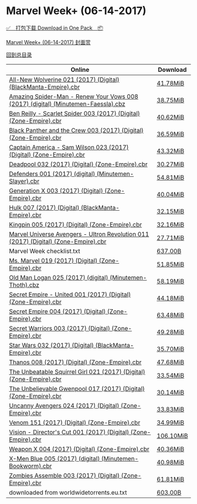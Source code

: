 # Marvel Week+ (06-14-2017)

[✅&emsp;打包下载 Download in One Pack&emsp;📦](https://pan.baidu.com/s/1hs9wYzy)

[Marvel Week+ (06-14-2017) 封面赏](/https://github.com/alicewish/markdown/blob/master/cover/Marvel-Week-06-14-2017-Covers.md)



[回到总目录](https://github.com/alicewish/markdown/blob/master/Catalogs.md)



Online | Download
--- | ---
[All-New Wolverine 021 (2017) (Digital) (BlackManta-Empire).cbr](https://github.com/alicewish/markdown/blob/master/comic/All-New-Wolverine-021-2017-Digital-BlackManta-Empire-cbr.md) | [41.78MiB](https://pan.baidu.com/s/1hs9wYzy#list/path=%2FMarvel%20Week%202017%20Q2%2FMarvel%20Week%2B%20%2806-14-2017%29%2F%E3%82%BB%E3%82%B1%E3%82%AA%E3%82%B5%E3%82%A2%E3%82%A8%E3%82%B7%E3%82%B1%E3%82%B3%E3%82%B9%E3%82%BB%E3%82%B1%E3%82%AF%E3%82%BB%E3%82%BB%E3%82%AF%E3%82%B7%E3%82%A4%E3%82%B7%E3%82%BB%E3%82%AA%E3%82%BD%E3%82%A4%E3%82%BD%E3%82%AA%E3%82%A2%E3%82%A4%E3%82%AA%E3%82%AD%E3%82%AD%E3%82%B5%E3%82%AA&parentPath=%2FMarvel%20Week%202017%20Q2)
[Amazing Spider-Man - Renew Your Vows 008 (2017) (digital) (Minutemen-Faessla).cbz](https://github.com/alicewish/markdown/blob/master/comic/Amazing-Spider-Man-Renew-Your-Vows-008-2017-digital-Minutemen-Faessla-cbz.md) | [38.75MiB](https://pan.baidu.com/s/1hs9wYzy#list/path=%2FMarvel%20Week%202017%20Q2%2FMarvel%20Week%2B%20%2806-14-2017%29%2F%E3%82%A8%E3%82%BD%E3%82%BD%E3%82%B9%E3%82%BB%E3%82%BB%E3%82%A2%E3%82%AF%E3%82%B5%E3%82%AA%E3%82%A8%E3%82%AD%E3%82%AB%E3%82%B5%E3%82%B1%E3%82%B5%E3%82%A4%E3%82%A4%E3%82%B3%E3%82%B5%E3%82%A8%E3%82%BF%E3%82%B1%E3%82%B7%E3%82%AB%E3%82%A6%E3%82%AF%E3%82%B3%E3%82%AF%E3%82%AA%E3%82%A2%E3%82%A6&parentPath=%2FMarvel%20Week%202017%20Q2)
[Ben Reilly - Scarlet Spider 003 (2017) (Digital) (Zone-Empire).cbr](https://github.com/alicewish/markdown/blob/master/comic/Ben-Reilly-Scarlet-Spider-003-2017-Digital-Zone-Empire-cbr.md) | [40.62MiB](https://pan.baidu.com/s/1hs9wYzy#list/path=%2FMarvel%20Week%202017%20Q2%2FMarvel%20Week%2B%20%2806-14-2017%29%2F%E3%82%B7%E3%82%B3%E3%82%AA%E3%82%A2%E3%82%A2%E3%82%BF%E3%82%B9%E3%82%A6%E3%82%BB%E3%82%AA%E3%82%A8%E3%82%AD%E3%82%AA%E3%82%B7%E3%82%AD%E3%82%BB%E3%82%BD%E3%82%BF%E3%82%A4%E3%82%B1%E3%82%BD%E3%82%A8%E3%82%A6%E3%82%BB%E3%82%BF%E3%82%AB%E3%82%B1%E3%82%B9%E3%82%A2%E3%82%AB%E3%82%AB%E3%82%B7&parentPath=%2FMarvel%20Week%202017%20Q2)
[Black Panther and the Crew 003 (2017) (Digital) (Zone-Empire).cbr](https://github.com/alicewish/markdown/blob/master/comic/Black-Panther-Crew-003-2017-Digital-Zone-Empire-cbr.md) | [36.59MiB](https://pan.baidu.com/s/1hs9wYzy#list/path=%2FMarvel%20Week%202017%20Q2%2FMarvel%20Week%2B%20%2806-14-2017%29%2F%E3%82%A6%E3%82%B3%E3%82%AF%E3%82%A4%E3%82%BD%E3%82%B3%E3%82%AA%E3%82%BD%E3%82%B1%E3%82%AB%E3%82%B1%E3%82%AF%E3%82%B1%E3%82%BB%E3%82%BB%E3%82%B9%E3%82%A8%E3%82%A8%E3%82%A6%E3%82%AB%E3%82%A2%E3%82%AA%E3%82%BB%E3%82%B1%E3%82%B1%E3%82%A4%E3%82%B3%E3%82%A4%E3%82%B7%E3%82%AB%E3%82%BB%E3%82%AF&parentPath=%2FMarvel%20Week%202017%20Q2)
[Captain America - Sam Wilson 023 (2017) (Digital) (Zone-Empire).cbr](https://github.com/alicewish/markdown/blob/master/comic/Captain-America-Sam-Wilson-023-2017-Digital-Zone-Empire-cbr.md) | [43.32MiB](https://pan.baidu.com/s/1hs9wYzy#list/path=%2FMarvel%20Week%202017%20Q2%2FMarvel%20Week%2B%20%2806-14-2017%29%2F%E3%82%A2%E3%82%A6%E3%82%AA%E3%82%B9%E3%82%AF%E3%82%AA%E3%82%B1%E3%82%B1%E3%82%AD%E3%82%A8%E3%82%A2%E3%82%B3%E3%82%AA%E3%82%B9%E3%82%B1%E3%82%B7%E3%82%B3%E3%82%BB%E3%82%BB%E3%82%B9%E3%82%AF%E3%82%A2%E3%82%BD%E3%82%AB%E3%82%AA%E3%82%BB%E3%82%AD%E3%82%BD%E3%82%BD%E3%82%AD%E3%82%AA%E3%82%BF&parentPath=%2FMarvel%20Week%202017%20Q2)
[Deadpool 032 (2017) (Digital) (Zone-Empire).cbr](https://github.com/alicewish/markdown/blob/master/comic/Deadpool-032-2017-Digital-Zone-Empire-cbr.md) | [30.27MiB](https://pan.baidu.com/s/1hs9wYzy#list/path=%2FMarvel%20Week%202017%20Q2%2FMarvel%20Week%2B%20%2806-14-2017%29%2F%E3%82%B3%E3%82%B7%E3%82%BB%E3%82%AA%E3%82%A6%E3%82%B1%E3%82%AD%E3%82%B1%E3%82%B7%E3%82%BF%E3%82%AA%E3%82%AD%E3%82%BF%E3%82%BB%E3%82%A6%E3%82%AF%E3%82%BD%E3%82%B5%E3%82%AA%E3%82%A8%E3%82%B1%E3%82%AB%E3%82%A6%E3%82%A2%E3%82%BD%E3%82%B3%E3%82%B1%E3%82%A6%E3%82%A6%E3%82%B1%E3%82%BB%E3%82%B7&parentPath=%2FMarvel%20Week%202017%20Q2)
[Defenders 001 (2017) (digital) (Minutemen-Slayer).cbr](https://github.com/alicewish/markdown/blob/master/comic/Defenders-001-2017-digital-Minutemen-Slayer-cbr.md) | [54.81MiB](https://pan.baidu.com/s/1hs9wYzy#list/path=%2FMarvel%20Week%202017%20Q2%2FMarvel%20Week%2B%20%2806-14-2017%29%2F%E3%82%A6%E3%82%BF%E3%82%B1%E3%82%A4%E3%82%A2%E3%82%B5%E3%82%B7%E3%82%B9%E3%82%A6%E3%82%A6%E3%82%A6%E3%82%A2%E3%82%A8%E3%82%BB%E3%82%B9%E3%82%BB%E3%82%A8%E3%82%BD%E3%82%A4%E3%82%B5%E3%82%AF%E3%82%B9%E3%82%B3%E3%82%BD%E3%82%B7%E3%82%AA%E3%82%BB%E3%82%A4%E3%82%AF%E3%82%BD%E3%82%BD%E3%82%AD&parentPath=%2FMarvel%20Week%202017%20Q2)
[Generation X 003 (2017) (Digital) (Zone-Empire).cbr](https://github.com/alicewish/markdown/blob/master/comic/Generation-X-003-2017-Digital-Zone-Empire-cbr.md) | [40.04MiB](https://pan.baidu.com/s/1hs9wYzy#list/path=%2FMarvel%20Week%202017%20Q2%2FMarvel%20Week%2B%20%2806-14-2017%29%2F%E3%82%AB%E3%82%B5%E3%82%B5%E3%82%B3%E3%82%A8%E3%82%AA%E3%82%BB%E3%82%B9%E3%82%A6%E3%82%AF%E3%82%A8%E3%82%B3%E3%82%B7%E3%82%AD%E3%82%A4%E3%82%B1%E3%82%B9%E3%82%B7%E3%82%B1%E3%82%B9%E3%82%B9%E3%82%A2%E3%82%AF%E3%82%BB%E3%82%B1%E3%82%AA%E3%82%B9%E3%82%A6%E3%82%B3%E3%82%BD%E3%82%A2%E3%82%BF&parentPath=%2FMarvel%20Week%202017%20Q2)
[Hulk 007 (2017) (Digital) (BlackManta-Empire).cbr](https://github.com/alicewish/markdown/blob/master/comic/Hulk-007-2017-Digital-BlackManta-Empire-cbr.md) | [32.15MiB](https://pan.baidu.com/s/1hs9wYzy#list/path=%2FMarvel%20Week%202017%20Q2%2FMarvel%20Week%2B%20%2806-14-2017%29%2F%E3%82%B5%E3%82%A4%E3%82%B1%E3%82%BF%E3%82%B3%E3%82%B5%E3%82%B1%E3%82%BB%E3%82%A6%E3%82%BB%E3%82%BD%E3%82%A6%E3%82%B1%E3%82%AF%E3%82%BF%E3%82%A6%E3%82%AD%E3%82%BB%E3%82%AF%E3%82%A8%E3%82%AF%E3%82%A8%E3%82%AA%E3%82%B1%E3%82%B1%E3%82%B3%E3%82%AA%E3%82%B3%E3%82%AB%E3%82%A8%E3%82%B3%E3%82%A6&parentPath=%2FMarvel%20Week%202017%20Q2)
[Kingpin 005 (2017) (Digital) (Zone-Empire).cbr](https://github.com/alicewish/markdown/blob/master/comic/Kingpin-005-2017-Digital-Zone-Empire-cbr.md) | [32.16MiB](https://pan.baidu.com/s/1hs9wYzy#list/path=%2FMarvel%20Week%202017%20Q2%2FMarvel%20Week%2B%20%2806-14-2017%29%2F%E3%82%B9%E3%82%B1%E3%82%AA%E3%82%B5%E3%82%A4%E3%82%BB%E3%82%AA%E3%82%BD%E3%82%A2%E3%82%AA%E3%82%B5%E3%82%AB%E3%82%B1%E3%82%B3%E3%82%B1%E3%82%BB%E3%82%B7%E3%82%B5%E3%82%A4%E3%82%AD%E3%82%B5%E3%82%A8%E3%82%BB%E3%82%AA%E3%82%B3%E3%82%A8%E3%82%AD%E3%82%B7%E3%82%B7%E3%82%A2%E3%82%AF%E3%82%AF&parentPath=%2FMarvel%20Week%202017%20Q2)
[Marvel Universe Avengers - Ultron Revolution 011 (2017) (Digital) (Zone-Empire).cbr](https://github.com/alicewish/markdown/blob/master/comic/Marvel-Universe-Avengers-Ultron-Revolution-011-2017-Digital-Zone-Empire-cbr.md) | [27.71MiB](https://pan.baidu.com/s/1hs9wYzy#list/path=%2FMarvel%20Week%202017%20Q2%2FMarvel%20Week%2B%20%2806-14-2017%29%2F%E3%82%B5%E3%82%A4%E3%82%BF%E3%82%A4%E3%82%AB%E3%82%A2%E3%82%AA%E3%82%B1%E3%82%B1%E3%82%A4%E3%82%A4%E3%82%B1%E3%82%B9%E3%82%AD%E3%82%A2%E3%82%A2%E3%82%AF%E3%82%A2%E3%82%B1%E3%82%B9%E3%82%A4%E3%82%AF%E3%82%AF%E3%82%AA%E3%82%AA%E3%82%B1%E3%82%A6%E3%82%B7%E3%82%B7%E3%82%B9%E3%82%A2%E3%82%BF&parentPath=%2FMarvel%20Week%202017%20Q2)
Marvel Week checklist.txt | [637.00B](https://pan.baidu.com/s/1hs9wYzy#list/path=%2FMarvel%20Week%202017%20Q2%2FMarvel%20Week%2B%20%2806-14-2017%29%2F%E3%82%B9%E3%82%AB%E3%82%B9%E3%82%A6%E3%82%B7%E3%82%B9%E3%82%B1%E3%82%A6%E3%82%B1%E3%82%B5%E3%82%A2%E3%82%B7%E3%82%AF%E3%82%A4%E3%82%A6%E3%82%AB%E3%82%AA%E3%82%AF%E3%82%A8%E3%82%BF%E3%82%AA%E3%82%BD%E3%82%B1%E3%82%B9%E3%82%AB%E3%82%BD%E3%82%AA%E3%82%A2%E3%82%A6%E3%82%AA%E3%82%BF%E3%82%A2&parentPath=%2FMarvel%20Week%202017%20Q2)
[Ms. Marvel 019 (2017) (Digital) (Zone-Empire).cbr](https://github.com/alicewish/markdown/blob/master/comic/Ms-Marvel-019-2017-Digital-Zone-Empire-cbr.md) | [51.85MiB](https://pan.baidu.com/s/1hs9wYzy#list/path=%2FMarvel%20Week%202017%20Q2%2FMarvel%20Week%2B%20%2806-14-2017%29%2F%E3%82%A4%E3%82%AD%E3%82%B3%E3%82%B7%E3%82%A4%E3%82%AF%E3%82%B1%E3%82%BD%E3%82%B7%E3%82%A2%E3%82%AA%E3%82%AA%E3%82%B5%E3%82%B5%E3%82%B9%E3%82%AA%E3%82%BD%E3%82%B1%E3%82%A2%E3%82%A6%E3%82%AB%E3%82%BD%E3%82%BF%E3%82%A8%E3%82%AB%E3%82%AF%E3%82%A2%E3%82%B1%E3%82%A8%E3%82%BB%E3%82%A6%E3%82%A4&parentPath=%2FMarvel%20Week%202017%20Q2)
[Old Man Logan 025 (2017) (digital) (Minutemen-Thoth).cbz](https://github.com/alicewish/markdown/blob/master/comic/Old-Man-Logan-025-2017-digital-Minutemen-Thoth-cbz.md) | [58.19MiB](https://pan.baidu.com/s/1hs9wYzy#list/path=%2FMarvel%20Week%202017%20Q2%2FMarvel%20Week%2B%20%2806-14-2017%29%2F%E3%82%AD%E3%82%B5%E3%82%B5%E3%82%AB%E3%82%BB%E3%82%A2%E3%82%B3%E3%82%A2%E3%82%A2%E3%82%BB%E3%82%B9%E3%82%BB%E3%82%A8%E3%82%AA%E3%82%AF%E3%82%BF%E3%82%B5%E3%82%B9%E3%82%B3%E3%82%BF%E3%82%AD%E3%82%BF%E3%82%BB%E3%82%B1%E3%82%B7%E3%82%AB%E3%82%BF%E3%82%AD%E3%82%AA%E3%82%A6%E3%82%B5%E3%82%AB&parentPath=%2FMarvel%20Week%202017%20Q2)
[Secret Empire - United 001 (2017) (Digital) (Zone-Empire).cbr](https://github.com/alicewish/markdown/blob/master/comic/Secret-Empire-United-001-2017-Digital-Zone-Empire-cbr.md) | [44.18MiB](https://pan.baidu.com/s/1hs9wYzy#list/path=%2FMarvel%20Week%202017%20Q2%2FMarvel%20Week%2B%20%2806-14-2017%29%2F%E3%82%A4%E3%82%A6%E3%82%AD%E3%82%A6%E3%82%B7%E3%82%A4%E3%82%BF%E3%82%AF%E3%82%A4%E3%82%AB%E3%82%AF%E3%82%A8%E3%82%BD%E3%82%BD%E3%82%A6%E3%82%B7%E3%82%AF%E3%82%BB%E3%82%BB%E3%82%A4%E3%82%B1%E3%82%B3%E3%82%AB%E3%82%AB%E3%82%B7%E3%82%BF%E3%82%BB%E3%82%B3%E3%82%AA%E3%82%B9%E3%82%BD%E3%82%AA&parentPath=%2FMarvel%20Week%202017%20Q2)
[Secret Empire 004 (2017) (Digital) (Zone-Empire).cbr](https://github.com/alicewish/markdown/blob/master/comic/Secret-Empire-004-2017-Digital-Zone-Empire-cbr.md) | [63.48MiB](https://pan.baidu.com/s/1hs9wYzy#list/path=%2FMarvel%20Week%202017%20Q2%2FMarvel%20Week%2B%20%2806-14-2017%29%2F%E3%82%B9%E3%82%A8%E3%82%AD%E3%82%AF%E3%82%AD%E3%82%A6%E3%82%A4%E3%82%BD%E3%82%B5%E3%82%AB%E3%82%AD%E3%82%BB%E3%82%B7%E3%82%AA%E3%82%AA%E3%82%A8%E3%82%B1%E3%82%A8%E3%82%AA%E3%82%AF%E3%82%B7%E3%82%BB%E3%82%B7%E3%82%AF%E3%82%AA%E3%82%B1%E3%82%B9%E3%82%A6%E3%82%AF%E3%82%A4%E3%82%A2%E3%82%BD&parentPath=%2FMarvel%20Week%202017%20Q2)
[Secret Warriors 003 (2017) (Digital) (Zone-Empire).cbr](https://github.com/alicewish/markdown/blob/master/comic/Secret-Warriors-003-2017-Digital-Zone-Empire-cbr.md) | [49.28MiB](https://pan.baidu.com/s/1hs9wYzy#list/path=%2FMarvel%20Week%202017%20Q2%2FMarvel%20Week%2B%20%2806-14-2017%29%2F%E3%82%A2%E3%82%B5%E3%82%BF%E3%82%A6%E3%82%A6%E3%82%A2%E3%82%A8%E3%82%AD%E3%82%B9%E3%82%AD%E3%82%BB%E3%82%BF%E3%82%A6%E3%82%B5%E3%82%A8%E3%82%BD%E3%82%AD%E3%82%B1%E3%82%B5%E3%82%A4%E3%82%B1%E3%82%A8%E3%82%BD%E3%82%BF%E3%82%A8%E3%82%A4%E3%82%B3%E3%82%B9%E3%82%B1%E3%82%A8%E3%82%A8%E3%82%AA&parentPath=%2FMarvel%20Week%202017%20Q2)
[Star Wars 032 (2017) (Digital) (BlackManta-Empire).cbr](https://github.com/alicewish/markdown/blob/master/comic/Star-Wars-032-2017-Digital-BlackManta-Empire-cbr.md) | [35.70MiB](https://pan.baidu.com/s/1hs9wYzy#list/path=%2FMarvel%20Week%202017%20Q2%2FMarvel%20Week%2B%20%2806-14-2017%29%2F%E3%82%BD%E3%82%AA%E3%82%B5%E3%82%A6%E3%82%AF%E3%82%B9%E3%82%A8%E3%82%AA%E3%82%B1%E3%82%B1%E3%82%BF%E3%82%B3%E3%82%AF%E3%82%A6%E3%82%A2%E3%82%A2%E3%82%AD%E3%82%A2%E3%82%AA%E3%82%AF%E3%82%B5%E3%82%AB%E3%82%BB%E3%82%B9%E3%82%A4%E3%82%AB%E3%82%B3%E3%82%B1%E3%82%AD%E3%82%BD%E3%82%B9%E3%82%AD&parentPath=%2FMarvel%20Week%202017%20Q2)
[Thanos 008 (2017) (Digital) (Zone-Empire).cbr](https://github.com/alicewish/markdown/blob/master/comic/Thanos-008-2017-Digital-Zone-Empire-cbr.md) | [47.68MiB](https://pan.baidu.com/s/1hs9wYzy#list/path=%2FMarvel%20Week%202017%20Q2%2FMarvel%20Week%2B%20%2806-14-2017%29%2F%E3%82%AB%E3%82%A6%E3%82%B1%E3%82%A4%E3%82%B3%E3%82%B7%E3%82%AB%E3%82%A2%E3%82%B1%E3%82%AB%E3%82%AB%E3%82%B5%E3%82%BD%E3%82%B5%E3%82%A2%E3%82%AA%E3%82%AF%E3%82%BB%E3%82%AB%E3%82%AB%E3%82%AD%E3%82%BF%E3%82%BD%E3%82%BB%E3%82%B7%E3%82%AD%E3%82%A6%E3%82%BF%E3%82%B5%E3%82%B3%E3%82%AB%E3%82%A6&parentPath=%2FMarvel%20Week%202017%20Q2)
[The Unbeatable Squirrel Girl 021 (2017) (Digital) (Zone-Empire).cbr](https://github.com/alicewish/markdown/blob/master/comic/Unbeatable-Squirrel-Girl-021-2017-Digital-Zone-Empire-cbr.md) | [33.54MiB](https://pan.baidu.com/s/1hs9wYzy#list/path=%2FMarvel%20Week%202017%20Q2%2FMarvel%20Week%2B%20%2806-14-2017%29%2F%E3%82%AB%E3%82%A6%E3%82%AD%E3%82%B9%E3%82%AB%E3%82%BF%E3%82%A8%E3%82%BD%E3%82%A2%E3%82%B7%E3%82%AD%E3%82%AB%E3%82%BD%E3%82%A2%E3%82%A2%E3%82%A6%E3%82%BB%E3%82%A2%E3%82%AD%E3%82%AA%E3%82%B5%E3%82%A6%E3%82%B9%E3%82%AA%E3%82%B3%E3%82%A2%E3%82%BF%E3%82%A2%E3%82%B1%E3%82%B3%E3%82%A4%E3%82%BD&parentPath=%2FMarvel%20Week%202017%20Q2)
[The Unbelievable Gwenpool 017 (2017) (Digital) (Zone-Empire).cbr](https://github.com/alicewish/markdown/blob/master/comic/Unbelievable-Gwenpool-017-2017-Digital-Zone-Empire-cbr.md) | [30.14MiB](https://pan.baidu.com/s/1hs9wYzy#list/path=%2FMarvel%20Week%202017%20Q2%2FMarvel%20Week%2B%20%2806-14-2017%29%2F%E3%82%BF%E3%82%B9%E3%82%A6%E3%82%A6%E3%82%A6%E3%82%A6%E3%82%BD%E3%82%BF%E3%82%AF%E3%82%AF%E3%82%A8%E3%82%B1%E3%82%AD%E3%82%A4%E3%82%A2%E3%82%AF%E3%82%A4%E3%82%AD%E3%82%AB%E3%82%A4%E3%82%BF%E3%82%A2%E3%82%BB%E3%82%B7%E3%82%BB%E3%82%A8%E3%82%BF%E3%82%BF%E3%82%AB%E3%82%A2%E3%82%B1%E3%82%AB&parentPath=%2FMarvel%20Week%202017%20Q2)
[Uncanny Avengers 024 (2017) (Digital) (Zone-Empire).cbr](https://github.com/alicewish/markdown/blob/master/comic/Uncanny-Avengers-024-2017-Digital-Zone-Empire-cbr.md) | [33.83MiB](https://pan.baidu.com/s/1hs9wYzy#list/path=%2FMarvel%20Week%202017%20Q2%2FMarvel%20Week%2B%20%2806-14-2017%29%2F%E3%82%BB%E3%82%AD%E3%82%B3%E3%82%AA%E3%82%BD%E3%82%BD%E3%82%A4%E3%82%B7%E3%82%AB%E3%82%B1%E3%82%BD%E3%82%AB%E3%82%B9%E3%82%B9%E3%82%B5%E3%82%B3%E3%82%AF%E3%82%AB%E3%82%B3%E3%82%A2%E3%82%AF%E3%82%A4%E3%82%BD%E3%82%B9%E3%82%B9%E3%82%B7%E3%82%AA%E3%82%A8%E3%82%B1%E3%82%A6%E3%82%B7%E3%82%AA&parentPath=%2FMarvel%20Week%202017%20Q2)
[Venom 151 (2017) (Digital) (Zone-Empire).cbr](https://github.com/alicewish/markdown/blob/master/comic/Venom-151-2017-Digital-Zone-Empire-cbr.md) | [34.99MiB](https://pan.baidu.com/s/1hs9wYzy#list/path=%2FMarvel%20Week%202017%20Q2%2FMarvel%20Week%2B%20%2806-14-2017%29%2F%E3%82%A6%E3%82%BB%E3%82%B1%E3%82%A2%E3%82%AD%E3%82%AD%E3%82%AF%E3%82%AD%E3%82%A2%E3%82%AB%E3%82%BB%E3%82%A8%E3%82%BD%E3%82%B5%E3%82%B9%E3%82%BD%E3%82%B3%E3%82%B3%E3%82%A4%E3%82%BD%E3%82%AF%E3%82%A4%E3%82%A6%E3%82%BD%E3%82%B3%E3%82%B7%E3%82%B1%E3%82%BF%E3%82%B3%E3%82%B3%E3%82%A4%E3%82%BB&parentPath=%2FMarvel%20Week%202017%20Q2)
[Vision - Director's Cut 001 (2017) (Digital) (Zone-Empire).cbr](https://github.com/alicewish/markdown/blob/master/comic/Vision-Directors-Cut-001-2017-Digital-Zone-Empire-cbr.md) | [106.10MiB](https://pan.baidu.com/s/1hs9wYzy#list/path=%2FMarvel%20Week%202017%20Q2%2FMarvel%20Week%2B%20%2806-14-2017%29%2F%E3%82%B3%E3%82%A6%E3%82%A2%E3%82%B1%E3%82%AA%E3%82%A2%E3%82%A4%E3%82%BD%E3%82%BF%E3%82%B5%E3%82%BF%E3%82%AA%E3%82%B7%E3%82%AF%E3%82%A8%E3%82%A2%E3%82%AF%E3%82%B9%E3%82%A4%E3%82%BD%E3%82%A2%E3%82%AF%E3%82%AD%E3%82%A6%E3%82%AB%E3%82%A4%E3%82%A8%E3%82%BB%E3%82%A8%E3%82%AF%E3%82%A2%E3%82%A6&parentPath=%2FMarvel%20Week%202017%20Q2)
[Weapon X 004 (2017) (Digital) (Zone-Empire).cbr](https://github.com/alicewish/markdown/blob/master/comic/Weapon-X-004-2017-Digital-Zone-Empire-cbr.md) | [40.36MiB](https://pan.baidu.com/s/1hs9wYzy#list/path=%2FMarvel%20Week%202017%20Q2%2FMarvel%20Week%2B%20%2806-14-2017%29%2F%E3%82%B7%E3%82%AF%E3%82%AA%E3%82%BD%E3%82%BD%E3%82%A4%E3%82%AB%E3%82%B3%E3%82%A2%E3%82%A4%E3%82%B7%E3%82%A6%E3%82%A4%E3%82%A8%E3%82%A4%E3%82%BF%E3%82%AD%E3%82%A8%E3%82%BD%E3%82%AD%E3%82%B3%E3%82%AF%E3%82%B3%E3%82%AF%E3%82%B1%E3%82%B9%E3%82%A2%E3%82%BB%E3%82%BB%E3%82%A2%E3%82%AD%E3%82%BD&parentPath=%2FMarvel%20Week%202017%20Q2)
[X-Men Blue 005 (2017) (digital) (Minutemen-Bookworm).cbr](https://github.com/alicewish/markdown/blob/master/comic/X-Men-Blue-005-2017-digital-Minutemen-Bookworm-cbr.md) | [40.98MiB](https://pan.baidu.com/s/1hs9wYzy#list/path=%2FMarvel%20Week%202017%20Q2%2FMarvel%20Week%2B%20%2806-14-2017%29%2F%E3%82%B9%E3%82%A2%E3%82%AA%E3%82%B5%E3%82%AF%E3%82%A4%E3%82%A2%E3%82%B5%E3%82%AF%E3%82%BB%E3%82%B9%E3%82%A8%E3%82%B9%E3%82%A6%E3%82%B3%E3%82%BB%E3%82%B1%E3%82%B7%E3%82%BD%E3%82%B1%E3%82%B3%E3%82%AD%E3%82%B7%E3%82%AA%E3%82%AF%E3%82%BD%E3%82%AD%E3%82%A2%E3%82%AB%E3%82%A4%E3%82%BF%E3%82%AD&parentPath=%2FMarvel%20Week%202017%20Q2)
[Zombies Assemble 003 (2017) (Digital) (Zone-Empire).cbr](https://github.com/alicewish/markdown/blob/master/comic/Zombies-Assemble-003-2017-Digital-Zone-Empire-cbr.md) | [61.81MiB](https://pan.baidu.com/s/1hs9wYzy#list/path=%2FMarvel%20Week%202017%20Q2%2FMarvel%20Week%2B%20%2806-14-2017%29%2F%E3%82%A4%E3%82%B3%E3%82%BF%E3%82%A8%E3%82%B1%E3%82%B1%E3%82%BF%E3%82%BB%E3%82%A4%E3%82%AD%E3%82%B7%E3%82%A4%E3%82%A6%E3%82%B7%E3%82%AD%E3%82%AA%E3%82%AB%E3%82%BB%E3%82%AB%E3%82%AA%E3%82%B3%E3%82%BB%E3%82%B9%E3%82%BF%E3%82%B3%E3%82%A6%E3%82%AB%E3%82%B7%E3%82%AB%E3%82%BD%E3%82%B5%E3%82%B1&parentPath=%2FMarvel%20Week%202017%20Q2)
downloaded from worldwidetorrents.eu.txt | [603.00B](https://pan.baidu.com/s/1hs9wYzy#list/path=%2FMarvel%20Week%202017%20Q2%2FMarvel%20Week%2B%20%2806-14-2017%29%2F%E3%82%AF%E3%82%BF%E3%82%A4%E3%82%B1%E3%82%BD%E3%82%B1%E3%82%AF%E3%82%BF%E3%82%BB%E3%82%B3%E3%82%A6%E3%82%A6%E3%82%B5%E3%82%BF%E3%82%B1%E3%82%AD%E3%82%AB%E3%82%AB%E3%82%B3%E3%82%B5%E3%82%AB%E3%82%BD%E3%82%BD%E3%82%B1%E3%82%BF%E3%82%B9%E3%82%AF%E3%82%BD%E3%82%B7%E3%82%BB%E3%82%AF%E3%82%AF&parentPath=%2FMarvel%20Week%202017%20Q2)